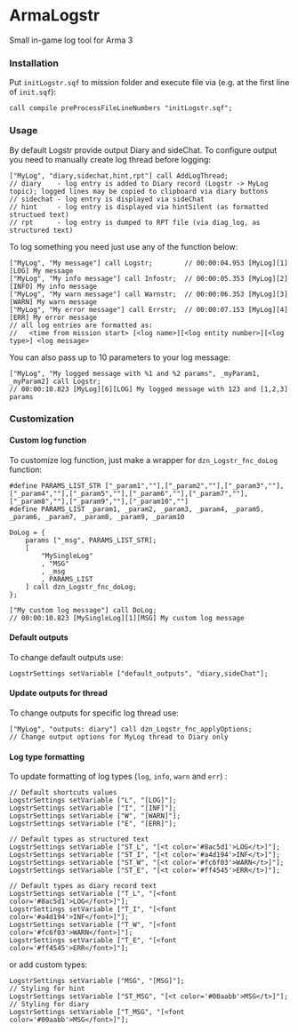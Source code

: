 # ArmaLogstr
Small in-game log tool for Arma 3

### Installation
Put `initLogstr.sqf` to mission folder and execute file via (e.g. at the first line of `init.sqf`):
```sqf
call compile preProcessFileLineNumbers "initLogstr.sqf";
```

### Usage
By default Logstr provide output Diary and sideChat. To configure output you need to manually create log thread before logging:
```sqf
["MyLog", "diary,sidechat,hint,rpt"] call AddLogThread;
// diary    - log entry is added to Diary record (Logstr -> MyLog topic); logged lines may be copied to clipboard via diary buttons
// sidechat - log entry is displayed via sideChat 
// hint     - log entry is displayed via hintSilent (as formatted structued text)
// rpt      - log entry is dumped to RPT file (via diag_log, as structured text)
```

To log something you need just use any of the function below:
```sqf
["MyLog", "My message"] call Logstr;        // 00:00:04.953 [MyLog][1][LOG] My message
["MyLog", "My info message"] call Infostr;  // 00:00:05.353 [MyLog][2][INFO] My info message
["MyLog", "My warn message"] call Warnstr;  // 00:00:06.353 [MyLog][3][WARN] My warn message
["MyLog", "My error message"] call Errstr;  // 00:00:07.153 [MyLog][4][ERR] My error message
// all log entries are formatted as:
//   <time from mission start> [<log name>][<log entity number>][<log type>] <log message>
```

You can also pass up to 10 parameters to your log message:
```sqf
["MyLog", "My logged message with %1 and %2 params", _myParam1, _myParam2] call Logstr;
// 00:00:10.823 [MyLog][6][LOG] My logged message with 123 and [1,2,3] params
```

### Customization 

#### Custom log function
To customize log function, just make a wrapper for `dzn_Logstr_fnc_doLog` function:
```sqf
#define PARAMS_LIST_STR ["_param1",""],["_param2",""],["_param3",""],["_param4",""],["_param5",""],["_param6",""],["_param7",""],["_param8",""],["_param9",""],["_param10",""]
#define PARAMS_LIST _param1, _param2, _param3, _param4, _param5, _param6, _param7, _param8, _param9, _param10

DoLog = {
    params ["_msg", PARAMS_LIST_STR];
    [
        "MySingleLog"
        , "MSG"
        , _msg
        , PARAMS_LIST
    ] call dzn_Logstr_fnc_doLog;
};

["My custom log message"] call DoLog;
// 00:00:10.823 [MySingleLog][1][MSG] My custom log message
```

#### Default outputs
To change default outputs use:
```sqf
LogstrSettings setVariable ["default_outputs", "diary,sideChat"];
```

#### Update outputs for thread
To change outputs for specific log thread use:
```sqf
["MyLog", "outputs: diary"] call dzn_Logstr_fnc_applyOptions; 
// Change output options for MyLog thread to Diary only
```

#### Log type formatting
To update formatting of log types (`log`, `info`, `warn` and `err`) :
```sqf
// Default shortcuts values
LogstrSettings setVariable ["L", "[LOG]"];
LogstrSettings setVariable ["I", "[INF]"];
LogstrSettings setVariable ["W", "[WARN]"];
LogstrSettings setVariable ["E", "[ERR]"];

// Default types as structured text
LogstrSettings setVariable ["ST_L", "[<t color='#8ac5d1'>LOG</t>]"];
LogstrSettings setVariable ["ST_I", "[<t color='#a4d194'>INF</t>]"];
LogstrSettings setVariable ["ST_W", "[<t color='#fc6f03'>WARN</t>]"];
LogstrSettings setVariable ["ST_E", "[<t color='#ff4545'>ERR</t>]"];

// Default types as diary record text
LogstrSettings setVariable ["T_L", "[<font color='#8ac5d1'>LOG</font>]"];
LogstrSettings setVariable ["T_I", "[<font color='#a4d194'>INF</font>]"];
LogstrSettings setVariable ["T_W", "[<font color='#fc6f03'>WARN</font>]"];
LogstrSettings setVariable ["T_E", "[<font color='#ff4545'>ERR</font>]"];
```
or add custom types:
```sqf
LogstrSettings setVariable ["MSG", "[MSG]"];
// Styling for hint
LogstrSettings setVariable ["ST_MSG", "[<t color='#00aabb'>MSG</t>]"];
// Styling for diary
LogstrSettings setVariable ["T_MSG", "[<font color='#00aabb'>MSG</font>]"];
```
